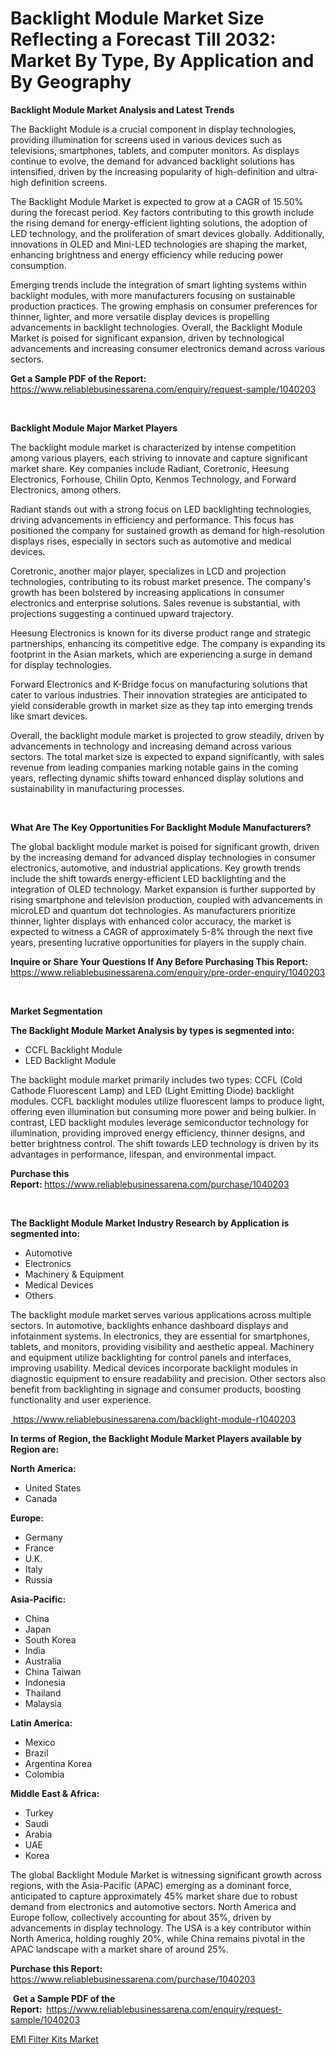 <p><h1>Backlight Module Market Size Reflecting a Forecast Till 2032: Market By Type, By Application and By Geography</h1></p><p><strong>Backlight Module Market Analysis and Latest Trends</strong></p>
<p><p>The Backlight Module is a crucial component in display technologies, providing illumination for screens used in various devices such as televisions, smartphones, tablets, and computer monitors. As displays continue to evolve, the demand for advanced backlight solutions has intensified, driven by the increasing popularity of high-definition and ultra-high definition screens. </p><p>The Backlight Module Market is expected to grow at a CAGR of 15.50% during the forecast period. Key factors contributing to this growth include the rising demand for energy-efficient lighting solutions, the adoption of LED technology, and the proliferation of smart devices globally. Additionally, innovations in OLED and Mini-LED technologies are shaping the market, enhancing brightness and energy efficiency while reducing power consumption.</p><p>Emerging trends include the integration of smart lighting systems within backlight modules, with more manufacturers focusing on sustainable production practices. The growing emphasis on consumer preferences for thinner, lighter, and more versatile display devices is propelling advancements in backlight technologies. Overall, the Backlight Module Market is poised for significant expansion, driven by technological advancements and increasing consumer electronics demand across various sectors.</p></p>
<p><strong>Get a Sample PDF of the Report:&nbsp;</strong> <a href="https://www.reliablebusinessarena.com/enquiry/request-sample/1040203?utm_campaign=3292&utm_medium=2&utm_source=Github&utm_content=ia&utm_term=06042025&utm_id=backlight-module">https://www.reliablebusinessarena.com/enquiry/request-sample/1040203</a></p>
<p>&nbsp;</p>
<p><strong>Backlight Module Major Market Players</strong></p>
<p><p>The backlight module market is characterized by intense competition among various players, each striving to innovate and capture significant market share. Key companies include Radiant, Coretronic, Heesung Electronics, Forhouse, Chilin Opto, Kenmos Technology, and Forward Electronics, among others. </p><p>Radiant stands out with a strong focus on LED backlighting technologies, driving advancements in efficiency and performance. This focus has positioned the company for sustained growth as demand for high-resolution displays rises, especially in sectors such as automotive and medical devices.</p><p>Coretronic, another major player, specializes in LCD and projection technologies, contributing to its robust market presence. The company's growth has been bolstered by increasing applications in consumer electronics and enterprise solutions. Sales revenue is substantial, with projections suggesting a continued upward trajectory.</p><p>Heesung Electronics is known for its diverse product range and strategic partnerships, enhancing its competitive edge. The company is expanding its footprint in the Asian markets, which are experiencing a surge in demand for display technologies.</p><p>Forward Electronics and K-Bridge focus on manufacturing solutions that cater to various industries. Their innovation strategies are anticipated to yield considerable growth in market size as they tap into emerging trends like smart devices.</p><p>Overall, the backlight module market is projected to grow steadily, driven by advancements in technology and increasing demand across various sectors. The total market size is expected to expand significantly, with sales revenue from leading companies marking notable gains in the coming years, reflecting dynamic shifts toward enhanced display solutions and sustainability in manufacturing processes.</p></p>
<p>&nbsp;</p>
<p><strong>What Are The Key Opportunities For Backlight Module Manufacturers?</strong></p>
<p><p>The global backlight module market is poised for significant growth, driven by the increasing demand for advanced display technologies in consumer electronics, automotive, and industrial applications. Key growth trends include the shift towards energy-efficient LED backlighting and the integration of OLED technology. Market expansion is further supported by rising smartphone and television production, coupled with advancements in microLED and quantum dot technologies. As manufacturers prioritize thinner, lighter displays with enhanced color accuracy, the market is expected to witness a CAGR of approximately 5-8% through the next five years, presenting lucrative opportunities for players in the supply chain.</p></p>
<p><strong>Inquire or Share Your Questions If Any Before Purchasing This Report:</strong> <a href="https://www.reliablebusinessarena.com/enquiry/pre-order-enquiry/1040203?utm_campaign=3292&utm_medium=2&utm_source=Github&utm_content=ia&utm_term=06042025&utm_id=backlight-module">https://www.reliablebusinessarena.com/enquiry/pre-order-enquiry/1040203</a></p>
<p>&nbsp;</p>
<p><strong>Market Segmentation</strong></p>
<p><strong>The Backlight Module Market Analysis by types is segmented into:</strong></p>
<p><ul><li>CCFL Backlight Module</li><li>LED Backlight Module</li></ul></p>
<p><p>The backlight module market primarily includes two types: CCFL (Cold Cathode Fluorescent Lamp) and LED (Light Emitting Diode) backlight modules. CCFL backlight modules utilize fluorescent lamps to produce light, offering even illumination but consuming more power and being bulkier. In contrast, LED backlight modules leverage semiconductor technology for illumination, providing improved energy efficiency, thinner designs, and better brightness control. The shift towards LED technology is driven by its advantages in performance, lifespan, and environmental impact.</p></p>
<p><strong>Purchase this Report:&nbsp;</strong><a href="https://www.reliablebusinessarena.com/purchase/1040203?utm_campaign=3292&utm_medium=2&utm_source=Github&utm_content=ia&utm_term=06042025&utm_id=backlight-module">https://www.reliablebusinessarena.com/purchase/1040203</a></p>
<p>&nbsp;</p>
<p><strong>The Backlight Module Market Industry Research by Application is segmented into:</strong></p>
<p><ul><li>Automotive</li><li>Electronics</li><li>Machinery & Equipment</li><li>Medical Devices</li><li>Others</li></ul></p>
<p><p>The backlight module market serves various applications across multiple sectors. In automotive, backlights enhance dashboard displays and infotainment systems. In electronics, they are essential for smartphones, tablets, and monitors, providing visibility and aesthetic appeal. Machinery and equipment utilize backlighting for control panels and interfaces, improving usability. Medical devices incorporate backlight modules in diagnostic equipment to ensure readability and precision. Other sectors also benefit from backlighting in signage and consumer products, boosting functionality and user experience.</p></p>
<p><a href="https://www.reliablebusinessarena.com/backlight-module-r1040203?utm_campaign=3292&utm_medium=2&utm_source=Github&utm_content=ia&utm_term=06042025&utm_id=backlight-module">&nbsp;https://www.reliablebusinessarena.com/backlight-module-r1040203</a></p>
<p><strong>In terms of Region, the Backlight Module Market Players available by Region are:</strong></p>
<p>
    <p> <strong> North America: </strong>
        <ul>
            <li>United States</li>
            <li>Canada</li>
        </ul>
        </p> 
    <p> <strong> Europe: </strong>
        <ul>
            <li>Germany</li>
            <li>France</li>
            <li>U.K.</li>
            <li>Italy</li>
            <li>Russia</li>
        </ul>
        </p> 
    <p> <strong> Asia-Pacific: </strong>
        <ul>
            <li>China</li>
            <li>Japan</li>
            <li>South Korea</li>
            <li>India</li>
            <li>Australia</li>
            <li>China Taiwan</li>
            <li>Indonesia</li>
            <li>Thailand</li>
            <li>Malaysia</li>
        </ul>
        </p> 
    <p> <strong> Latin America: </strong>
        <ul>
            <li>Mexico</li>
            <li>Brazil</li>
            <li>Argentina Korea</li>
            <li>Colombia</li>
        </ul>
        </p> 
    <p> <strong> Middle East & Africa: </strong>
        <ul>
            <li>Turkey</li>
            <li>Saudi</li>
            <li>Arabia</li>
            <li>UAE</li>
            <li>Korea</li>
        </ul>
    </p>
    </p>
<p><p>The global Backlight Module Market is witnessing significant growth across regions, with the Asia-Pacific (APAC) emerging as a dominant force, anticipated to capture approximately 45% market share due to robust demand from electronics and automotive sectors. North America and Europe follow, collectively accounting for about 35%, driven by advancements in display technology. The USA is a key contributor within North America, holding roughly 20%, while China remains pivotal in the APAC landscape with a market share of around 25%.</p></p>
<p><strong>Purchase this Report: </strong><a href="https://www.reliablebusinessarena.com/purchase/1040203?utm_campaign=3292&utm_medium=2&utm_source=Github&utm_content=ia&utm_term=06042025&utm_id=backlight-module">https://www.reliablebusinessarena.com/purchase/1040203</a></p>
<p>&nbsp;<strong>Get a Sample PDF of the Report:&nbsp;&nbsp;</strong><a href="https://www.reliablebusinessarena.com/enquiry/request-sample/1040203?utm_campaign=3292&utm_medium=2&utm_source=Github&utm_content=ia&utm_term=06042025&utm_id=backlight-module">https://www.reliablebusinessarena.com/enquiry/request-sample/1040203</a></p>
<p><strong></strong></p>
<p><p><a href="https://github.com/stickkinkel/Market-Research-Report-List-1/blob/main/emi-filter-kits-market.md?utm_campaign=3292&utm_medium=2&utm_source=Github&utm_content=ia&utm_term=06042025&utm_id=backlight-module">EMI Filter Kits Market</a></p></p>